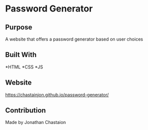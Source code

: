 # Password Generator

## Purpose
A website that offers a password generator based on user choices

## Built With
*HTML
*CSS
*JS

## Website
https://chastainjon.github.io/password-generator/

## Contribution
Made by Jonathan Chastaion
